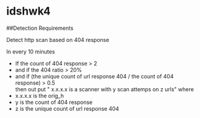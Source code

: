 # idshwk4

##Detection Requirements

Detect http scan based on 404 response

In every 10 minutes
- If the count of 404 response > 2
- and if the 404 ratio > 20%
- and if (the unique count of url response 404 / the count of 404 response) > 0.5 \
then out put " x.x.x.x is a scanner with y scan attemps on z urls" 
where
- x.x.x.x is the orig_h
- y is the count of 404 response
- z is the unique count of url response 404

